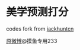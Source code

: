 # 美学预测打分
codes fork from [jackhuntcn](https://github.com/jackhuntcn/facial_beauty_prediction)

[原微博](https://weibo.com/7418924704/Muxu4BJFd)@摸鱼专用233
